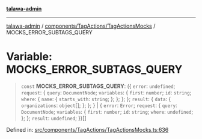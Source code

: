 [**talawa-admin**](../../../../README.md)

***

[talawa-admin](../../../../modules.md) / [components/TagActions/TagActionsMocks](../README.md) / MOCKS\_ERROR\_SUBTAGS\_QUERY

# Variable: MOCKS\_ERROR\_SUBTAGS\_QUERY

> `const` **MOCKS\_ERROR\_SUBTAGS\_QUERY**: (\{ `error`: `undefined`; `request`: \{ `query`: `DocumentNode`; `variables`: \{ `first`: `number`; `id`: `string`; `where`: \{ `name`: \{ `starts_with`: `string`; \}; \}; \}; \}; `result`: \{ `data`: \{ `organizations`: `object`[]; \}; \}; \} \| \{ `error`: `Error`; `request`: \{ `query`: `DocumentNode`; `variables`: \{ `first`: `number`; `id`: `string`; `where`: `undefined`; \}; \}; `result`: `undefined`; \})[]

Defined in: [src/components/TagActions/TagActionsMocks.ts:636](https://github.com/bint-Eve/talawa-admin/blob/e05e1a03180dbbfc7ba850102958ea6b6cd4b01e/src/components/TagActions/TagActionsMocks.ts#L636)
